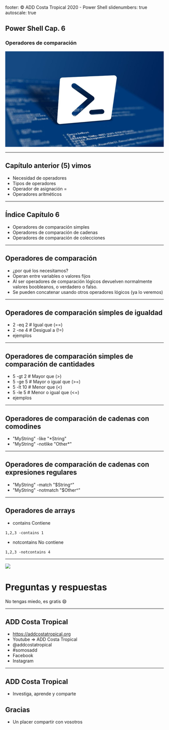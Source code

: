 footer: © ADD Costa Tropical 2020 - Power Shell
slidenumbers: true
autoscale: true
<!-- slide-transition: true -->

## Power Shell Cap. 6

### Operadores de comparación

![](WindowsPowerShell.jpg)

---

## Capítulo anterior (5) vimos

- Necesidad de operadores
- Tipos de operadores
- Operador de asignación =
- Operadores aritméticos

---

## Índice Capítulo 6

- Operadores de comparación simples
- Operadores de comparación de cadenas
- Operadores de comparación de colecciones

---

## Operadores de comparación

- ¿por qué los necesitamos?
- Operan entre variables o valores fijos
- Al ser operadores de comparación lógicos devuelven normalmente valores boobleanos, o verdadero o falso.
- Se pueden concatenar usando otros operadores lógicos (ya lo veremos)

---

## Operadores de comparación simples de igualdad

- 2 -eq 2    # Igual que (==)
- 2 -ne 4    # Desigual a (!=)
- ejemplos

---

## Operadores de comparación simples de comparación de cantidades

- 5 -gt 2    # Mayor que (>)
- 5 -ge 5    # Mayor o igual que (>=)
- 5 -lt 10   # Menor que (<)
- 5 -le 5    # Menor o igual que (<=)
- ejemplos

---

## Operadores de comparación de cadenas con comodines

- "MyString" -like "*String"
- "MyString" -notlike "Other*"

---

## Operadores de comparación de cadenas con expresiones regulares

- "MyString" -match "$String^"
- "MyString" -notmatch "$Other^"

---

## Operadores de arrays

- contains Contiene

```
1,2,3 -contains 1
```

- notcontains No contiene

```
1,2,3 -notcontains 4
```

---

![](https://media.giphy.com/media/26BRzQS5HXcEWM7du/giphy.gif)
# Preguntas y respuestas
No tengas miedo, es gratis :smile:

---

## ADD Costa Tropical

- https://addcostatropical.org
- Youtube => ADD Costa Tropical
- @addcostatropical
- #somosadd
- Facebook
- Instagram

---

## ADD Costa Tropical
- Investiga, aprende y comparte

## Gracias
- Un placer compartir con vosotros
